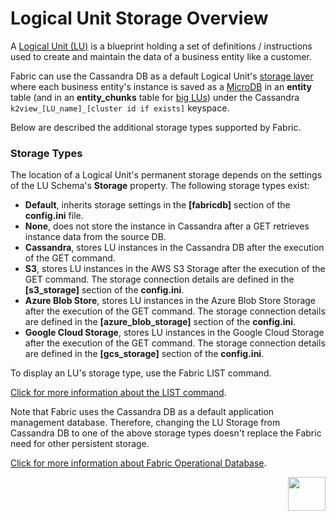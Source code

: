 # Logical Unit Storage Overview

A [Logical Unit (LU)](/articles/03_logical_units/01_LU_overview.md) is a blueprint holding a set of definitions / instructions used to create and maintain the data of a business entity like a customer.

Fabric can use the Cassandra DB as a default Logical Unit's [storage layer](/articles/02_fabric_architecture/01_fabric_architecture_overview.md#21-fabric-storage) where each business entity's instance is saved as a [MicroDB](/articles/01_fabric_overview/02_fabric_glossary.md#mdb--microdb) in an **entity** table (and in an **entity_chunks** table for [big LUs](03_big_lu_storage.md)) under the Cassandra ```k2view_[LU_name]_[cluster id if exists]``` keyspace.  

Below are described the additional storage types supported by Fabric.

### Storage Types

The location of a Logical Unit's permanent storage depends on the settings of the LU Schema's **Storage** property. The following storage types exist:

* **Default**, inherits storage settings in the **[fabricdb]** section of the **config.ini** file.
* **None**, does not store the instance in Cassandra after a GET retrieves instance data from the source DB. 
* **Cassandra**, stores LU instances in the Cassandra DB after the execution of the GET command.
* **S3**, stores LU instances in the AWS S3 Storage after the execution of the GET command. The storage connection details are defined in the **[s3_storage]** section of the **config.ini**. 
* **Azure Blob Store**, stores LU instances in the Azure Blob Store Storage after the execution of the GET command. The storage connection details are defined in the **[azure_blob_storage]** section of the **config.ini**. 
* **Google Cloud Storage**, stores LU instances in the Google Cloud Storage after the execution of the GET command. The storage connection details are defined in the **[gcs_storage]** section of the **config.ini**.

To display an LU's storage type, use the Fabric LIST command.

[Click for more information about the LIST command](/articles/16_deploy_fabric/01_deploy_Fabric_project.md#how-are-deployed-objects-reflected-in-the-fabric-server).

Note that Fabric uses the Cassandra DB as a default application management database. Therefore, changing the LU Storage from Cassandra DB to one of the above storage types doesn't replace the Fabric need for other persistent storage. 

[Click for more information about Fabric Operational Database](/articles/02_fabric_architecture/06_cassandra_keyspaces_for_fabric.md).




[<img align="right" width="60" height="54" src="/articles/images/Next.png">](02_storage_management.md)













